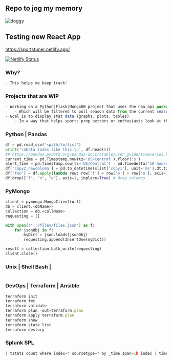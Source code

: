 ## Repo to jog my memory
<img src="https://image.ibb.co/bEF0B7/doggy.gif" alt="doggy" border="0">

## Testing new React App
https://sportstuner.netlify.app/

[![Netlify Status](https://api.netlify.com/api/v1/badges/886a9954-a198-4579-ba2f-5a3fe423b30a/deploy-status)](https://app.netlify.com/sites/sportstuner/deploys)

### Why?
```TypeScript
- This helps me keep track!
```

### Projects that are WIP
```TypeScript
- Working on a Python|Flask|MongoDB project that uses the nba_api package 
    - Which will be filtered to pull season data from the current season (https://pypi.org/project/nba_api/)
- Goal is to display stat data (graphs, plots, tables) 
    - In a way that helps sports prop bettors or enthusiasts look at the full picture of any players stats
```

### Python | Pandas
```Python
df = pd.read_csv('<path/to/list')
print('\nData looks like this:\n', df.head(5))
## https://pandas.pydata.org/pandas-docs/stable/user_guide/timeseries.html#timeseries-offset-aliases
current_time = pd.Timestamp.now(tz='US/Central').floor('s')
alert_time = pd.Timestamp.now(tz='US/Central') - pd.Timedelta('10 hours')
df['copy2_newcolumn'] = pd.to_datetime(slist['copy1'], unit='ms').dt.tz_localize('US/Central').dt.tz_convert(None)
df['foo'] = df.apply(lambda row: row['f'] + row['o'] + row['o'], axis=1)
df.drop(["f", "o", "o"], axis=1, inplace=True) # drop columns
```

### PyMongo
```Python
client = pymongo.MongoClient(url)
db = client.<dbName>> 
collection = db.<collName> 
requesting = []

with open(r"../files/files.json") as f:
    for jsonObj in f:
        myDict = json.loads(jsonObj)
        requesting.append(InsertOne(myDict))

result = collection.bulk_write(requesting)
client.close()
```

### Unix | Shell Bash | 
```Shell

```

### DevOps | Terraform | Ansible 
```TypeScript
terraform init
terraform fmt
terraform validate
terraform plan -out=terraform.plan
terraform apply terraform.plan
terraform show
terraform state list
terraform destory
```

### Splunk SPL
```TypeScript
| tstats count where index=* sourcetype=* by _time span=1h index | timechart span=1h sum(count) by index limit=0 usenull=false
```
